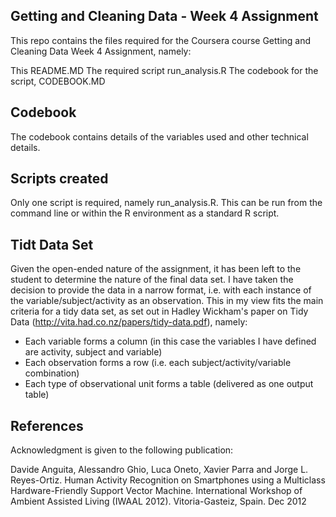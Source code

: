## Getting and Cleaning Data - Week 4 Assignment

This repo contains the files required for the Coursera course Getting and Cleaning Data Week 4 Assignment, namely:

This README.MD
The required script run_analysis.R
The codebook for the script, CODEBOOK.MD

## Codebook

The codebook contains details of the variables used and other technical details.

## Scripts created

Only one script is required, namely run_analysis.R. This can be run from the command line or within the R environment as a standard R script.

## Tidt Data Set

Given the open-ended nature of the assignment, it has been left to the student to determine the nature of the final data set. I have taken the decision to provide the data in a narrow format, i.e. with each instance of the variable/subject/activity as an observation. This in my view fits the main criteria for a tidy data set, as set out in Hadley Wickham's paper on Tidy Data (http://vita.had.co.nz/papers/tidy-data.pdf), namely:

* Each variable forms a column (in this case the variables I have defined are activity, subject and variable)
* Each observation forms a row (i.e. each subject/activity/variable combination)
* Each type of observational unit forms a table (delivered as one output table)

## References

Acknowledgment is given to the following publication:

Davide Anguita, Alessandro Ghio, Luca Oneto, Xavier Parra and Jorge L. Reyes-Ortiz. Human Activity Recognition on Smartphones using a Multiclass Hardware-Friendly Support Vector Machine. International Workshop of Ambient Assisted Living (IWAAL 2012). Vitoria-Gasteiz, Spain. Dec 2012
